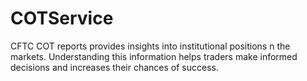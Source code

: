 # COTService
 CFTC COT reports provides insights into institutional positions n the markets. Understanding this information helps traders make informed decisions and increases their chances of success.
